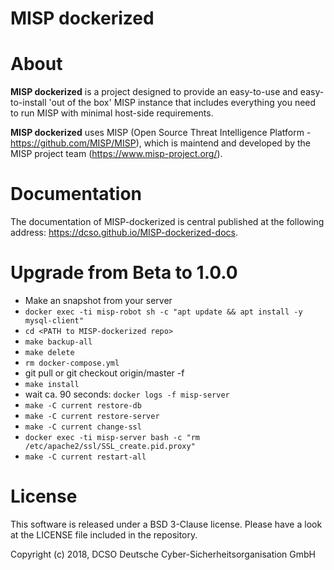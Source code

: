 MISP dockerized
====

# About
**MISP dockerized** is a project designed to provide an easy-to-use and easy-to-install 'out of the box' MISP instance that includes everything you need to run MISP with minimal host-side requirements. 

**MISP dockerized** uses MISP (Open Source Threat Intelligence Platform - https://github.com/MISP/MISP), which is maintend and developed by the MISP project team (https://www.misp-project.org/).



# Documentation
The documentation of MISP-dockerized is central published at the following address: https://dcso.github.io/MISP-dockerized-docs.

# Upgrade from Beta to 1.0.0
* Make an snapshot from your server
* `docker exec -ti misp-robot sh -c "apt update && apt install -y mysql-client"`
* `cd <PATH to MISP-dockerized repo>`
* `make backup-all`
* `make delete`
* `rm docker-compose.yml`
* git pull or git checkout origin/master -f
* `make install`
* wait ca. 90 seconds: `docker logs -f misp-server`
* `make -C current restore-db`
* `make -C current restore-server`
* `make -C current change-ssl`
* `docker exec -ti misp-server bash -c "rm /etc/apache2/ssl/SSL_create.pid.proxy"`
* `make -C current restart-all`





# License

This software is released under a BSD 3-Clause license.
Please have a look at the LICENSE file included in the repository.

Copyright (c) 2018, DCSO Deutsche Cyber-Sicherheitsorganisation GmbH
